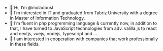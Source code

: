 - 👋 Hi, I’m @moladoust
- 👀 I’m interested in IT and graduated from Tabriz University with a degree in Master of Information Technology.
- 🌱 I’m fluent in php progremming language  & currently now, in addition to that, I have turned to JavaScript technologies from adv. valilla js to react and nextjs, vuejs, nodejs, typescript and ...
- 💞️ I am interested in cooperation with companies that work professionally in these fields.

<!---
moladoust/moladoust is a ✨ special ✨ repository because its `README.md` (this file) appears on your GitHub profile.
You can click the Preview link to take a look at your changes.
--->
